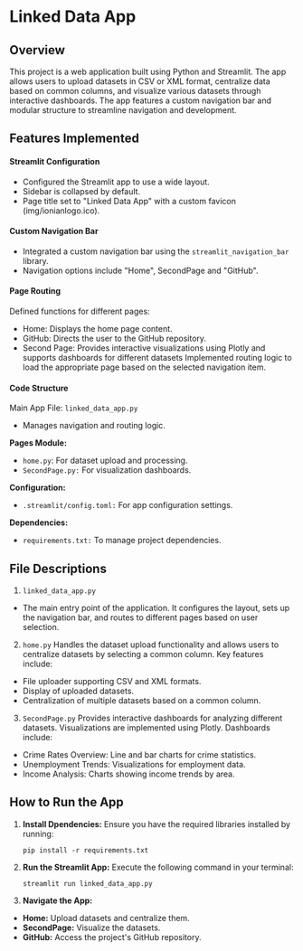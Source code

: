 # Linked Data App
## Overview

This project is a web application built using Python and Streamlit. The app allows users to upload datasets in CSV or XML format, centralize data based on common columns, and visualize various datasets through interactive dashboards. The app features a custom navigation bar and modular structure to streamline navigation and development.
## Features Implemented 

#### Streamlit Configuration

* Configured the Streamlit app to use a wide layout.
* Sidebar is collapsed by default.
* Page title set to "Linked Data App" with a custom favicon (img/ionianlogo.ico).

#### Custom Navigation Bar

* Integrated a custom navigation bar using the ```streamlit_navigation_bar``` library.
* Navigation options include "Home", SecondPage and "GitHub".

#### Page Routing

Defined functions for different pages:
* Home: Displays the home page content.
* GitHub: Directs the user to the GitHub repository.
* Second Page: Provides interactive visualizations using Plotly and supports dashboards for different datasets
Implemented routing logic to load the appropriate page based on the selected navigation item.

#### Code Structure

Main App File: ``` linked_data_app.py ```
* Manages navigation and routing logic.

**Pages Module:**
* ```home.py```: For dataset upload and processing.
* ```SecondPage.py:``` For visualization dashboards.

**Configuration:**
* ```.streamlit/config.toml:``` For app configuration settings.

**Dependencies:**
* ```requirements.txt:``` To manage project dependencies.

## File Descriptions

1. ``` linked_data_app.py ```
* The main entry point of the application. It configures the layout, sets up the navigation bar, and routes to different pages based on user selection.

2. ```home.py```
Handles the dataset upload functionality and allows users to centralize datasets by selecting a common column. Key features include:

* File uploader supporting CSV and XML formats.
* Display of uploaded datasets.
* Centralization of multiple datasets based on a common column.

3. ```SecondPage.py```
Provides interactive dashboards for analyzing different datasets. Visualizations are implemented using Plotly. Dashboards include:
* Crime Rates Overview: Line and bar charts for crime statistics.
* Unemployment Trends: Visualizations for employment data.
* Income Analysis: Charts showing income trends by area.


## How to Run the App

1. **Install Dpendencies:**
   Ensure you have the required libraries installed by running:
   
   ```pip install -r requirements.txt```

3. **Run the Streamlit App:**
   Execute the following command in your terminal:
   
   ```streamlit run linked_data_app.py```

4. **Navigate the App:**
* **Home:** Upload datasets and centralize them.
* **SecondPage:** Visualize the datasets.
* **GitHub:** Access the project's GitHub repository.
